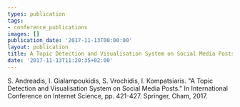 ```yaml
---
types: publication
tags:
- conference_publications
images: []
publication_date: '2017-11-13T00:00:00'
layout: publication
title: A Topic Detection and Visualisation System on Social Media Posts.
date: '2017-11-13T11:20:35+02:00'
---
```

<p>S. Andreadis, I. Gialampoukidis, S. Vrochidis, I. Kompatsiaris. "A Topic Detection and Visualisation System on Social Media Posts." In International Conference on Internet Science, pp. 421-427. Springer, Cham, 2017.</p>
